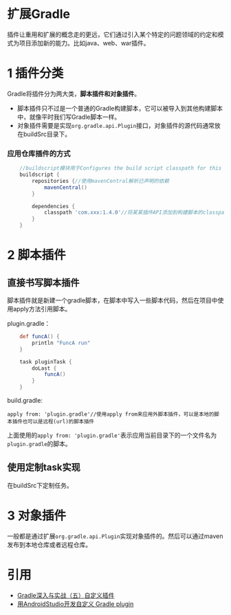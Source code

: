 # 扩展Gradle

插件让重用和扩展的概念走的更远，它们通过引入某个特定的问题领域的约定和模式为项目添加新的能力。比如java、web、war插件。


# 1 插件分类

Gradle将插件分为两大类，**脚本插件和对象插件**。

- 脚本插件只不过是一个普通的Gradle构建脚本，它可以被导入到其他构建脚本中，就像平时我们写Gradle脚本一样。
- 对象插件需要是实现`org.gradle.api.Plugin`接口，对象插件的源代码通常放在buildSrc目录下。



### 应用仓库插件的方式

```groovy
    //buildscript模块用于Configures the build script classpath for this project.
    buildscript {
        repositories {//使用mavenCentral解析已声明的依赖
            mavenCentral()
        }

        dependencies {
            classpath 'com.xxx:1.4.0'//将某某插件API添加到构建脚本的classpath中
        }
    }
```

# 2 脚本插件

## 直接书写脚本插件

脚本插件就是新建一个gradle脚本，在脚本中写入一些脚本代码，然后在项目中使用apply方法引用脚本。

plugin.gradle：

```groovy
    def funcA() {
        println "FuncA run"
    }

    task pluginTask {
        doLast {
            funcA()
        }
    }
```

build.gradle:

    apply from: 'plugin.gradle'//使用apply from来应用外脚本插件，可以是本地的脚本插件也可以是远程(url)的脚本插件


上面使用的`apply from: 'plugin.gradle'`表示应用当前目录下的一个文件名为`plugin.gradle`的脚本。


## 使用定制task实现

在buildSrc下定制任务。

# 3 对象插件

一般都是通过扩展`org.gradle.api.Plugin`实现对象插件的。然后可以通过maven发布到本地仓库或者远程仓库。



# 引用

- [Gradle深入与实战（五）自定义插件](http://benweizhu.github.io/blog/2015/03/15/deep-into-gradle-in-action-5/)
- [用AndroidStudio开发自定义 Gradle plugin](https://github.com/helen-x/gradle-plugin-demo)
